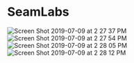 # SeamLabs

![Screen Shot 2019-07-09 at 2 27 37 PM](https://user-images.githubusercontent.com/26418119/60906024-8acc5b80-a276-11e9-9075-18e97b1a0de5.png)
![Screen Shot 2019-07-09 at 2 27 54 PM](https://user-images.githubusercontent.com/26418119/60906025-8acc5b80-a276-11e9-8483-4b63854f57b7.png)
![Screen Shot 2019-07-09 at 2 28 05 PM](https://user-images.githubusercontent.com/26418119/60906026-8b64f200-a276-11e9-87da-8e93ec4a9470.png)
![Screen Shot 2019-07-09 at 2 28 12 PM](https://user-images.githubusercontent.com/26418119/60906027-8b64f200-a276-11e9-98e8-23abfdcde094.png)

